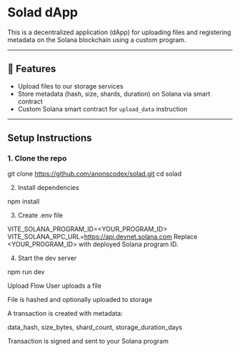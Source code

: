 # Solad dApp

This is a decentralized application (dApp) for uploading files and registering metadata on the Solana blockchain using a custom program.

---

## 🚀 Features

- Upload files to our storage services
- Store metadata (hash, size, shards, duration) on Solana via smart contract
- Custom Solana smart contract for `upload_data` instruction

---

## Setup Instructions

### 1. Clone the repo


git clone https://github.com/anonscodex/solad.git
cd solad


2. Install dependencies

npm install

3. Create .env file

VITE_SOLANA_PROGRAM_ID=<YOUR_PROGRAM_ID>
VITE_SOLANA_RPC_URL=https://api.devnet.solana.com
Replace <YOUR_PROGRAM_ID> with deployed Solana program ID.

4. Start the dev server

npm run dev

 Upload Flow
User uploads a file

File is hashed and optionally uploaded to storage

A transaction is created with metadata:

data_hash, size_bytes, shard_count, storage_duration_days

Transaction is signed and sent to your Solana program